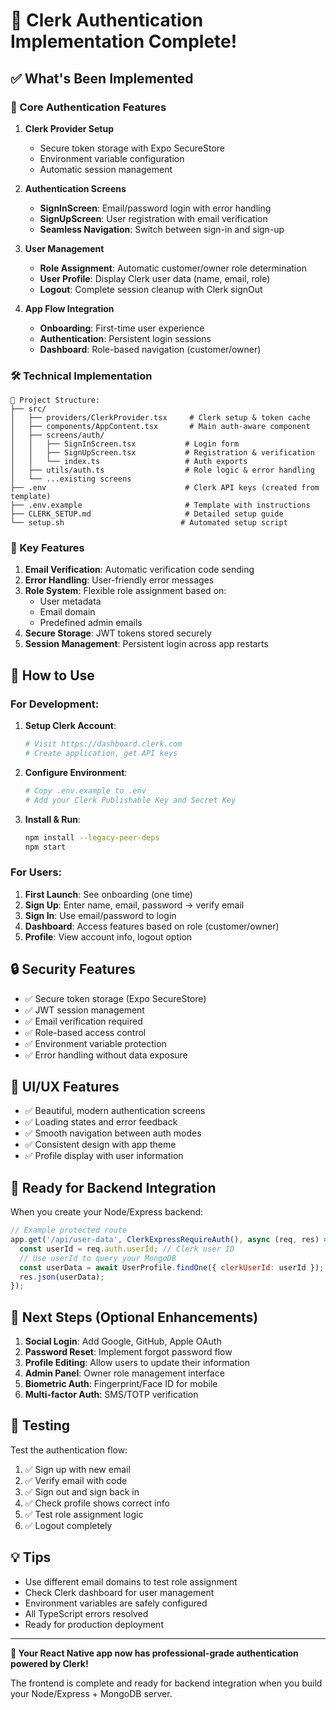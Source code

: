 # 🎉 Clerk Authentication Implementation Complete!

## ✅ What's Been Implemented

### 🔐 Core Authentication Features

1. **Clerk Provider Setup**
   - Secure token storage with Expo SecureStore
   - Environment variable configuration
   - Automatic session management

2. **Authentication Screens**
   - **SignInScreen**: Email/password login with error handling
   - **SignUpScreen**: User registration with email verification
   - **Seamless Navigation**: Switch between sign-in and sign-up

3. **User Management**
   - **Role Assignment**: Automatic customer/owner role determination
   - **User Profile**: Display Clerk user data (name, email, role)
   - **Logout**: Complete session cleanup with Clerk signOut

4. **App Flow Integration**
   - **Onboarding**: First-time user experience
   - **Authentication**: Persistent login sessions
   - **Dashboard**: Role-based navigation (customer/owner)

### 🛠️ Technical Implementation

```
📁 Project Structure:
├── src/
│   ├── providers/ClerkProvider.tsx     # Clerk setup & token cache
│   ├── components/AppContent.tsx       # Main auth-aware component
│   ├── screens/auth/
│   │   ├── SignInScreen.tsx           # Login form
│   │   ├── SignUpScreen.tsx           # Registration & verification
│   │   └── index.ts                   # Auth exports
│   ├── utils/auth.ts                  # Role logic & error handling
│   └── ...existing screens
├── .env                               # Clerk API keys (created from template)
├── .env.example                       # Template with instructions
├── CLERK_SETUP.md                     # Detailed setup guide
└── setup.sh                          # Automated setup script
```

### 🎯 Key Features

1. **Email Verification**: Automatic verification code sending
2. **Error Handling**: User-friendly error messages
3. **Role System**: Flexible role assignment based on:
   - User metadata
   - Email domain
   - Predefined admin emails
4. **Secure Storage**: JWT tokens stored securely
5. **Session Management**: Persistent login across app restarts

## 🚀 How to Use

### For Development:

1. **Setup Clerk Account**:
   ```bash
   # Visit https://dashboard.clerk.com
   # Create application, get API keys
   ```

2. **Configure Environment**:
   ```bash
   # Copy .env.example to .env
   # Add your Clerk Publishable Key and Secret Key
   ```

3. **Install & Run**:
   ```bash
   npm install --legacy-peer-deps
   npm start
   ```

### For Users:

1. **First Launch**: See onboarding (one time)
2. **Sign Up**: Enter name, email, password → verify email
3. **Sign In**: Use email/password to login
4. **Dashboard**: Access features based on role (customer/owner)
5. **Profile**: View account info, logout option

## 🔒 Security Features

- ✅ Secure token storage (Expo SecureStore)
- ✅ JWT session management
- ✅ Email verification required
- ✅ Role-based access control
- ✅ Environment variable protection
- ✅ Error handling without data exposure

## 🎨 UI/UX Features

- ✅ Beautiful, modern authentication screens
- ✅ Loading states and error feedback
- ✅ Smooth navigation between auth modes
- ✅ Consistent design with app theme
- ✅ Profile display with user information

## 🔮 Ready for Backend Integration

When you create your Node/Express backend:

```javascript
// Example protected route
app.get('/api/user-data', ClerkExpressRequireAuth(), async (req, res) => {
  const userId = req.auth.userId; // Clerk user ID
  // Use userId to query your MongoDB
  const userData = await UserProfile.findOne({ clerkUserId: userId });
  res.json(userData);
});
```

## 📝 Next Steps (Optional Enhancements)

1. **Social Login**: Add Google, GitHub, Apple OAuth
2. **Password Reset**: Implement forgot password flow
3. **Profile Editing**: Allow users to update their information
4. **Admin Panel**: Owner role management interface
5. **Biometric Auth**: Fingerprint/Face ID for mobile
6. **Multi-factor Auth**: SMS/TOTP verification

## 🐛 Testing

Test the authentication flow:

1. ✅ Sign up with new email
2. ✅ Verify email with code
3. ✅ Sign out and sign back in
4. ✅ Check profile shows correct info
5. ✅ Test role assignment logic
6. ✅ Logout completely

## 💡 Tips

- Use different email domains to test role assignment
- Check Clerk dashboard for user management
- Environment variables are safely configured
- All TypeScript errors resolved
- Ready for production deployment

---

**🎊 Your React Native app now has professional-grade authentication powered by Clerk!**

The frontend is complete and ready for backend integration when you build your Node/Express + MongoDB server.
